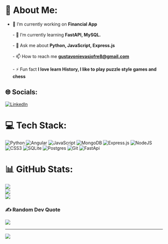 # 💫 About Me:
- 🔭 I’m currently working on **Financial App**<br><br>- 🌱 I’m currently learning **FastAPI, MySQL.**<br><br>- 💬 Ask me about **Python, JavaScript, Express.js**<br><br>- 📫 How to reach me **gustavonievasjofre8@gmail.com**<br><br>- ⚡ Fun fact **I love learn History, I like to play puzzle style games and chess**


## 🌐 Socials:
[![LinkedIn](https://custom-icon-badges.demolab.com/badge/LinkedIn-0A66C2?logo=linkedin-white&logoColor=fff)](https://linkedin.com/in/nievas-gustavo)

# 💻 Tech Stack:
![Python](https://img.shields.io/badge/python-3670A0?style=for-the-badge&logo=python&logoColor=ffdd54) ![Angular](https://img.shields.io/badge/angular-%23DD0031.svg?style=for-the-badge&logo=angular&logoColor=white) ![JavaScript](https://img.shields.io/badge/javascript-%23323330.svg?style=for-the-badge&logo=javascript&logoColor=%23F7DF1E) ![MongoDB](https://img.shields.io/badge/MongoDB-%234ea94b.svg?style=for-the-badge&logo=mongodb&logoColor=white) ![Express.js](https://img.shields.io/badge/express.js-%23404d59.svg?style=for-the-badge&logo=express&logoColor=%2361DAFB) ![NodeJS](https://img.shields.io/badge/node.js-6DA55F?style=for-the-badge&logo=node.js&logoColor=white) ![CSS3](https://img.shields.io/badge/css3-%231572B6.svg?style=for-the-badge&logo=css3&logoColor=white) ![SQLite](https://img.shields.io/badge/sqlite-%2307405e.svg?style=for-the-badge&logo=sqlite&logoColor=white) ![Postgres](https://img.shields.io/badge/postgres-%23316192.svg?style=for-the-badge&logo=postgresql&logoColor=white) ![Git](https://img.shields.io/badge/git-%23F05033.svg?style=for-the-badge&logo=git&logoColor=white) ![FastApi](https://img.shields.io/badge/FastAPI-005571?style=for-the-badge&logo=fastapi) 
# 📊 GitHub Stats:
![](https://github-readme-stats.vercel.app/api?username=NievasGustavo&theme=blue-green&hide_border=false&include_all_commits=true&count_private=false)<br/>
![](https://github-readme-streak-stats.herokuapp.com/?user=NievasGustavo&theme=blue-green&hide_border=false)<br/>
![](https://github-readme-stats.vercel.app/api/top-langs/?username=NievasGustavo&theme=blue-green&hide_border=false&include_all_commits=true&count_private=false&layout=compact)

### ✍️ Random Dev Quote
![](https://quotes-github-readme.vercel.app/api?type=horizontal&theme=tokyonight)

---
[![](https://visitcount.itsvg.in/api?id=NievasGustavo&icon=8&color=3)](https://visitcount.itsvg.in)

<!-- Proudly created with GPRM ( https://gprm.itsvg.in ) -->
